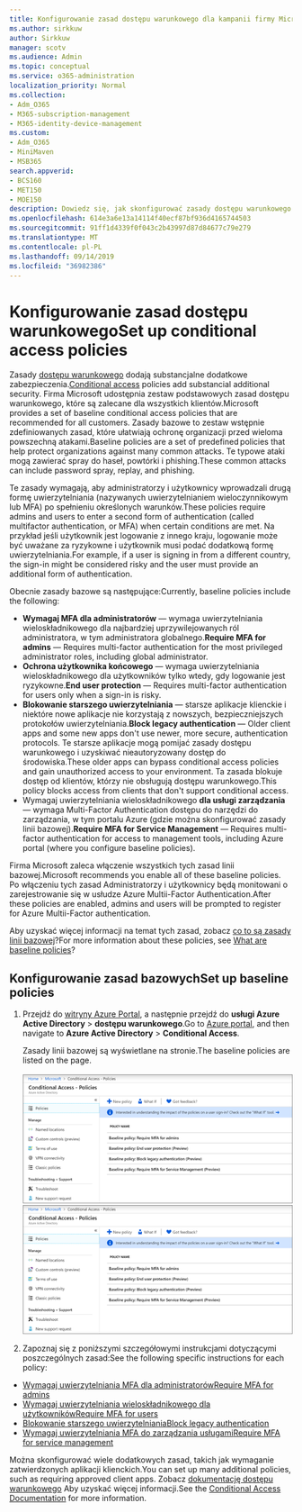 ```yaml
---
title: Konfigurowanie zasad dostępu warunkowego dla kampanii firmy Microsoft 365
ms.author: sirkkuw
author: Sirkkuw
manager: scotv
ms.audience: Admin
ms.topic: conceptual
ms.service: o365-administration
localization_priority: Normal
ms.collection:
- Adm_O365
- M365-subscription-management
- M365-identity-device-management
ms.custom:
- Adm_O365
- MiniMaven
- MSB365
search.appverid:
- BCS160
- MET150
- MOE150
description: Dowiedz się, jak skonfigurować zasady dostępu warunkowego dla kampanii firmy Microsoft 365.
ms.openlocfilehash: 614e3a6e13a14114f40ecf87bf936d4165744503
ms.sourcegitcommit: 91ff1d4339f0f043c2b43997d87d84677c79e279
ms.translationtype: MT
ms.contentlocale: pl-PL
ms.lasthandoff: 09/14/2019
ms.locfileid: "36982386"
---
```

# <a name="set-up-conditional-access-policies"></a><span data-ttu-id="9326a-103">Konfigurowanie zasad dostępu warunkowego</span><span class="sxs-lookup"><span data-stu-id="9326a-103">Set up conditional access policies</span></span>

<span data-ttu-id="9326a-104">Zasady [dostępu warunkowego](https://docs.microsoft.com/azure/active-directory/conditional-access/overview) dodają substancjalne dodatkowe zabezpieczenia.</span><span class="sxs-lookup"><span data-stu-id="9326a-104">[Conditional access](https://docs.microsoft.com/azure/active-directory/conditional-access/overview) policies add substancial additional security.</span></span> <span data-ttu-id="9326a-105">Firma Microsoft udostępnia zestaw podstawowych zasad dostępu warunkowego, które są zalecane dla wszystkich klientów.</span><span class="sxs-lookup"><span data-stu-id="9326a-105">Microsoft provides a set of baseline conditional access policies that are recommended for all customers.</span></span> <span data-ttu-id="9326a-106">Zasady bazowe to zestaw wstępnie zdefiniowanych zasad, które ułatwiają ochronę organizacji przed wieloma powszechną atakami.</span><span class="sxs-lookup"><span data-stu-id="9326a-106">Baseline policies are a set of predefined policies that help protect organizations against many common attacks.</span></span> <span data-ttu-id="9326a-107">Te typowe ataki mogą zawierać spray do haseł, powtórki i phishing.</span><span class="sxs-lookup"><span data-stu-id="9326a-107">These common attacks can include password spray, replay, and phishing.</span></span>

<span data-ttu-id="9326a-108">Te zasady wymagają, aby administratorzy i użytkownicy wprowadzali drugą formę uwierzytelniania (nazywanych uwierzytelnianiem wieloczynnikowym lub MFA) po spełnieniu określonych warunków.</span><span class="sxs-lookup"><span data-stu-id="9326a-108">These policies require admins and users to enter a second form of authentication (called multifactor authentication, or MFA) when certain conditions are met.</span></span> <span data-ttu-id="9326a-109">Na przykład jeśli użytkownik jest logowanie z innego kraju, logowanie może być uważane za ryzykowne i użytkownik musi podać dodatkową formę uwierzytelniania.</span><span class="sxs-lookup"><span data-stu-id="9326a-109">For example, if a user is signing in from a different country, the sign-in might be considered risky and the user must provide an additional form of authentication.</span></span> 

<span data-ttu-id="9326a-110">Obecnie zasady bazowe są następujące:</span><span class="sxs-lookup"><span data-stu-id="9326a-110">Currently, baseline policies include the following:</span></span>
- <span data-ttu-id="9326a-111">**Wymagaj MFA dla administratorów** — wymaga uwierzytelniania wieloskładnikowego dla najbardziej uprzywilejowanych ról administratora, w tym administratora globalnego.</span><span class="sxs-lookup"><span data-stu-id="9326a-111">**Require MFA for admins** — Requires multi-factor authentication for the most privileged administrator roles, including global administrator.</span></span>
- <span data-ttu-id="9326a-112">**Ochrona użytkownika końcowego** — wymaga uwierzytelniania wieloskładnikowego dla użytkowników tylko wtedy, gdy logowanie jest ryzykowne.</span><span class="sxs-lookup"><span data-stu-id="9326a-112">**End user protection** — Requires multi-factor authentication for users only when a sign-in is risky.</span></span> 
- <span data-ttu-id="9326a-113">**Blokowanie starszego uwierzytelniania** — starsze aplikacje klienckie i niektóre nowe aplikacje nie korzystają z nowszych, bezpieczniejszych protokołów uwierzytelniania.</span><span class="sxs-lookup"><span data-stu-id="9326a-113">**Block legacy authentication** — Older client apps and some new apps don't use newer, more secure, authentication protocols.</span></span> <span data-ttu-id="9326a-114">Te starsze aplikacje mogą pomijać zasady dostępu warunkowego i uzyskiwać nieautoryzowany dostęp do środowiska.</span><span class="sxs-lookup"><span data-stu-id="9326a-114">These older apps can bypass conditional access policies and gain unauthorized access to your environment.</span></span> <span data-ttu-id="9326a-115">Ta zasada blokuje dostęp od klientów, którzy nie obsługują dostępu warunkowego.</span><span class="sxs-lookup"><span data-stu-id="9326a-115">This policy blocks access from clients that don't support conditional access.</span></span> 
- <span data-ttu-id="9326a-116">Wymagaj uwierzytelniania wieloskładnikowego **dla usługi zarządzania** — wymaga Multi-Factor Authentication dostępu do narzędzi do zarządzania, w tym portalu Azure (gdzie można skonfigurować zasady linii bazowej).</span><span class="sxs-lookup"><span data-stu-id="9326a-116">**Require MFA for Service Management** — Requires multi-factor authentication for access to management tools, including Azure portal (where you configure baseline policies).</span></span> 

<span data-ttu-id="9326a-117">Firma Microsoft zaleca włączenie wszystkich tych zasad linii bazowej.</span><span class="sxs-lookup"><span data-stu-id="9326a-117">Microsoft recommends you enable all of these baseline policies.</span></span> <span data-ttu-id="9326a-118">Po włączeniu tych zasad Administratorzy i użytkownicy będą monitowani o zarejestrowanie się w usłudze Azure Multii-Factor Authentication.</span><span class="sxs-lookup"><span data-stu-id="9326a-118">After these policies are enabled, admins and users will be prompted to register for Azure Multii-Factor authentication.</span></span>

<span data-ttu-id="9326a-119">Aby uzyskać więcej informacji na temat tych zasad, zobacz [co to są zasady linii bazowej](https://docs.microsoft.com/azure/active-directory/conditional-access/concept-baseline-protection)?</span><span class="sxs-lookup"><span data-stu-id="9326a-119">For more information about these policies, see [What are baseline policies](https://docs.microsoft.com/azure/active-directory/conditional-access/concept-baseline-protection)?</span></span>


## <a name="set-up-baseline-policies"></a><span data-ttu-id="9326a-120">Konfigurowanie zasad bazowych</span><span class="sxs-lookup"><span data-stu-id="9326a-120">Set up baseline policies</span></span>

1. <span data-ttu-id="9326a-121">Przejdź do [witryny Azure Portal](https://portal.azure.com), a następnie przejdź do **usługi Azure Active Directory** \> **dostępu warunkowego**.</span><span class="sxs-lookup"><span data-stu-id="9326a-121">Go to [Azure portal](https://portal.azure.com), and then navigate to **Azure Active Directory** \> **Conditional Access**.</span></span>
    
    <span data-ttu-id="9326a-122">Zasady linii bazowej są wyświetlane na stronie.</span><span class="sxs-lookup"><span data-stu-id="9326a-122">The baseline policies are listed on the page.</span></span> <br/> <br/>
    <span data-ttu-id="9326a-123">![Strona, która zawiera listę zasad bazowych dla dostępu warunkowego.](media/baslinepolicies.png)</span><span class="sxs-lookup"><span data-stu-id="9326a-123">![Page that lists baseline policies for conditional access.](media/baslinepolicies.png)</span></span>
1. <span data-ttu-id="9326a-124">Zapoznaj się z poniższymi szczegółowymi instrukcjami dotyczącymi poszczególnych zasad:</span><span class="sxs-lookup"><span data-stu-id="9326a-124">See the following specific instructions for each policy:</span></span>

  - [<span data-ttu-id="9326a-125">Wymagaj uwierzytelniania MFA dla administratorów</span><span class="sxs-lookup"><span data-stu-id="9326a-125">Require MFA for admins</span></span>](https://docs.microsoft.com/en-us/azure/active-directory/conditional-access/howto-baseline-protect-administrators)
- [<span data-ttu-id="9326a-126">Wymagaj uwierzytelniania wieloskładnikowego dla użytkowników</span><span class="sxs-lookup"><span data-stu-id="9326a-126">Require MFA for users</span></span>](https://docs.microsoft.com/en-us/azure/active-directory/conditional-access/howto-baseline-protect-end-users)  
 - [<span data-ttu-id="9326a-127">Blokowanie starszego uwierzytelniania</span><span class="sxs-lookup"><span data-stu-id="9326a-127">Block legacy authentication</span></span>](https://docs.microsoft.com/en-us/azure/active-directory/conditional-access/howto-baseline-protect-legacy-auth)
  - [<span data-ttu-id="9326a-128">Wymagaj uwierzytelniania MFA do zarządzania usługami</span><span class="sxs-lookup"><span data-stu-id="9326a-128">Require MFA for service management</span></span>](https://docs.microsoft.com/azure/active-directory/conditional-access/howto-baseline-protect-azure)

<span data-ttu-id="9326a-129">Można skonfigurować wiele dodatkowych zasad, takich jak wymaganie zatwierdzonych aplikacji klienckich.</span><span class="sxs-lookup"><span data-stu-id="9326a-129">You can set up many additional policies, such as requiring approved client apps.</span></span> <span data-ttu-id="9326a-130">Zobacz [dokumentację dostępu warunkowego](https://docs.microsoft.com/azure/active-directory/conditional-access/) Aby uzyskać więcej informacji.</span><span class="sxs-lookup"><span data-stu-id="9326a-130">See the [Conditional Access Documentation](https://docs.microsoft.com/azure/active-directory/conditional-access/) for more information.</span></span>